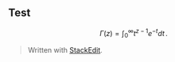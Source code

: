 ## Test

$$
\Gamma(z) = \int_0^\infty t^{z-1}e^{-t}dt\,.
$$

> Written with [StackEdit](https://stackedit.io/).
<!--stackedit_data:
eyJoaXN0b3J5IjpbNjMwMzk4MzE3XX0=
-->